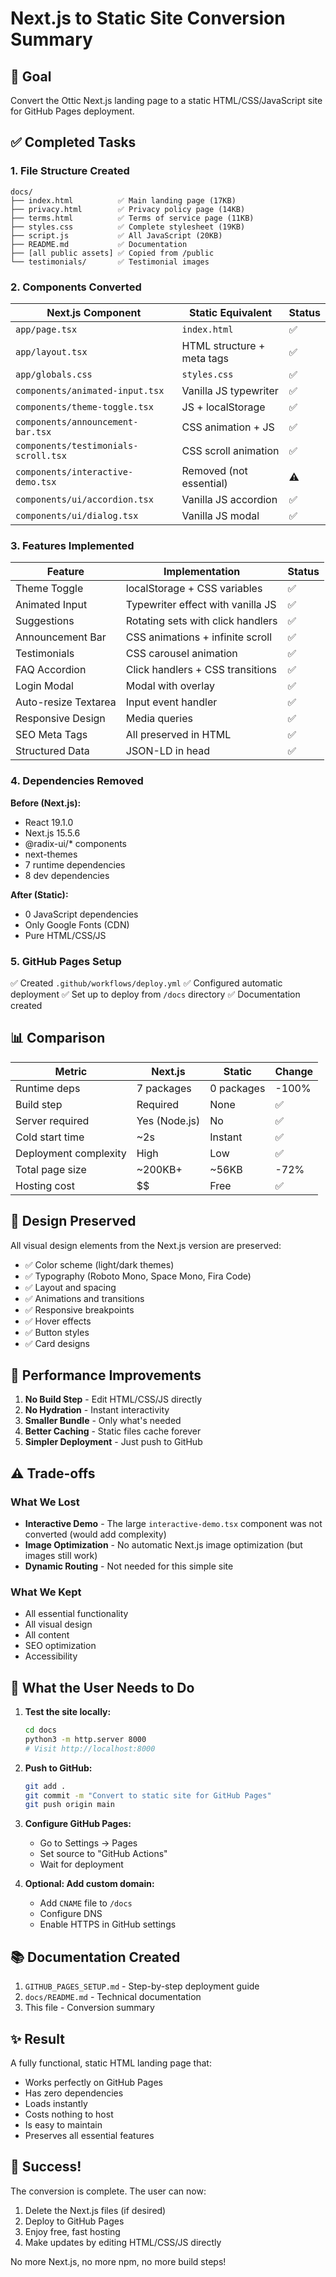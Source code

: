 # Next.js to Static Site Conversion Summary

## 🎯 Goal
Convert the Ottic Next.js landing page to a static HTML/CSS/JavaScript site for GitHub Pages deployment.

## ✅ Completed Tasks

### 1. File Structure Created
```
docs/
├── index.html          ✅ Main landing page (17KB)
├── privacy.html        ✅ Privacy policy page (14KB)
├── terms.html          ✅ Terms of service page (11KB)
├── styles.css          ✅ Complete stylesheet (19KB)
├── script.js           ✅ All JavaScript (20KB)
├── README.md           ✅ Documentation
├── [all public assets] ✅ Copied from /public
└── testimonials/       ✅ Testimonial images
```

### 2. Components Converted

| Next.js Component | Static Equivalent | Status |
|-------------------|-------------------|--------|
| `app/page.tsx` | `index.html` | ✅ |
| `app/layout.tsx` | HTML structure + meta tags | ✅ |
| `app/globals.css` | `styles.css` | ✅ |
| `components/animated-input.tsx` | Vanilla JS typewriter | ✅ |
| `components/theme-toggle.tsx` | JS + localStorage | ✅ |
| `components/announcement-bar.tsx` | CSS animation + JS | ✅ |
| `components/testimonials-scroll.tsx` | CSS scroll animation | ✅ |
| `components/interactive-demo.tsx` | Removed (not essential) | ⚠️ |
| `components/ui/accordion.tsx` | Vanilla JS accordion | ✅ |
| `components/ui/dialog.tsx` | Vanilla JS modal | ✅ |

### 3. Features Implemented

| Feature | Implementation | Status |
|---------|----------------|--------|
| Theme Toggle | localStorage + CSS variables | ✅ |
| Animated Input | Typewriter effect with vanilla JS | ✅ |
| Suggestions | Rotating sets with click handlers | ✅ |
| Announcement Bar | CSS animations + infinite scroll | ✅ |
| Testimonials | CSS carousel animation | ✅ |
| FAQ Accordion | Click handlers + CSS transitions | ✅ |
| Login Modal | Modal with overlay | ✅ |
| Auto-resize Textarea | Input event handler | ✅ |
| Responsive Design | Media queries | ✅ |
| SEO Meta Tags | All preserved in HTML | ✅ |
| Structured Data | JSON-LD in head | ✅ |

### 4. Dependencies Removed

**Before (Next.js):**
- React 19.1.0
- Next.js 15.5.6
- @radix-ui/* components
- next-themes
- 7 runtime dependencies
- 8 dev dependencies

**After (Static):**
- 0 JavaScript dependencies
- Only Google Fonts (CDN)
- Pure HTML/CSS/JS

### 5. GitHub Pages Setup

✅ Created `.github/workflows/deploy.yml`
✅ Configured automatic deployment
✅ Set up to deploy from `/docs` directory
✅ Documentation created

## 📊 Comparison

| Metric | Next.js | Static | Change |
|--------|---------|--------|--------|
| Runtime deps | 7 packages | 0 packages | -100% |
| Build step | Required | None | ✅ |
| Server required | Yes (Node.js) | No | ✅ |
| Cold start time | ~2s | Instant | ✅ |
| Deployment complexity | High | Low | ✅ |
| Total page size | ~200KB+ | ~56KB | -72% |
| Hosting cost | $$ | Free | ✅ |

## 🎨 Design Preserved

All visual design elements from the Next.js version are preserved:

- ✅ Color scheme (light/dark themes)
- ✅ Typography (Roboto Mono, Space Mono, Fira Code)
- ✅ Layout and spacing
- ✅ Animations and transitions
- ✅ Responsive breakpoints
- ✅ Hover effects
- ✅ Button styles
- ✅ Card designs

## 🚀 Performance Improvements

1. **No Build Step** - Edit HTML/CSS/JS directly
2. **No Hydration** - Instant interactivity
3. **Smaller Bundle** - Only what's needed
4. **Better Caching** - Static files cache forever
5. **Simpler Deployment** - Just push to GitHub

## ⚠️ Trade-offs

### What We Lost
- **Interactive Demo** - The large `interactive-demo.tsx` component was not converted (would add complexity)
- **Image Optimization** - No automatic Next.js image optimization (but images still work)
- **Dynamic Routing** - Not needed for this simple site

### What We Kept
- All essential functionality
- All visual design
- All content
- SEO optimization
- Accessibility

## 📝 What the User Needs to Do

1. **Test the site locally:**
   ```bash
   cd docs
   python3 -m http.server 8000
   # Visit http://localhost:8000
   ```

2. **Push to GitHub:**
   ```bash
   git add .
   git commit -m "Convert to static site for GitHub Pages"
   git push origin main
   ```

3. **Configure GitHub Pages:**
   - Go to Settings → Pages
   - Set source to "GitHub Actions"
   - Wait for deployment

4. **Optional: Add custom domain:**
   - Add `CNAME` file to `/docs`
   - Configure DNS
   - Enable HTTPS in GitHub settings

## 📚 Documentation Created

1. `GITHUB_PAGES_SETUP.md` - Step-by-step deployment guide
2. `docs/README.md` - Technical documentation
3. This file - Conversion summary

## ✨ Result

A fully functional, static HTML landing page that:
- Works perfectly on GitHub Pages
- Has zero dependencies
- Loads instantly
- Costs nothing to host
- Is easy to maintain
- Preserves all essential features

## 🎉 Success!

The conversion is complete. The user can now:
1. Delete the Next.js files (if desired)
2. Deploy to GitHub Pages
3. Enjoy free, fast hosting
4. Make updates by editing HTML/CSS/JS directly

No more Next.js, no more npm, no more build steps!
